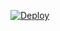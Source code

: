 [![Deploy](https://www.herokucdn.com/deploy/button.svg)](https://heroku.com/deploy?template=https://github.com/chhoumann/notetweet-scheduler)